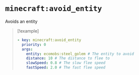 # `minecraft:avoid_entity`

Avoids an entity

> [!example]
> ```yaml
> - key: minecraft:avoid_entity
>   priority: 0
>   args:
>     entity: ecomobs:steel_golem # The entity to avoid
>     distance: 10 # The distance to flee to
>     slowSpeed: 0.8 # The slow flee speed
>     fastSpeed: 2.0 # The fast flee speed
> ```
